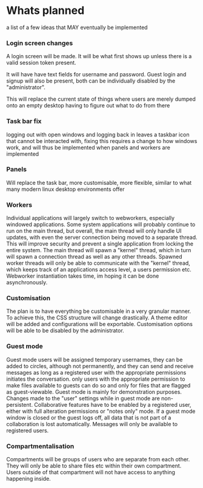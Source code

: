 # Whats planned
a list of a few ideas that MAY eventually be implemented

### Login screen changes
A login screen will be made. It will be what first shows up unless there is a valid session token present. 

It will have have text fields for username and password.
Guest login and signup will also be present, both can be individually disabled by the "administrator". 

This will replace the current state of things where users are merely dumped onto an empty desktop having to figure out what to do from there

### Task bar fix
logging out with open windows and logging back in leaves a taskbar icon that cannot be interacted with, fixing this requires a change to how windows work, and will thus be implemented when panels and workers are implemented

### Panels
Will replace the task bar, more customisable, more flexible, similar to what many modern linux desktop environments offer

### Workers
Individual applications will largely switch to webworkers, especially windowed applications. Some system applications will probably continue to run on the main thread, but overall, the main thread will only handle UI updates, with even the server connection being moved to a separate thread. This will improve security and prevent a single application from locking the entire system.
The main thread will spawn a "kernel" thread, which in turn will spawn a connection thread as well as any other threads. Spawned worker threads will only be able to communicate with the "kernel" thread, which keeps track of an applications access level, a users permission etc. 
Webworker instantiation takes time, im hoping it can be done asynchronously.

### Customisation
The plan is to have everything be customisable in a very granular manner. To achieve this, the CSS structure will change drastically. A theme editor will be added and configurations will be exportable. Customisation options will be able to be disabled by the administrator.

### Guest mode
Guest mode users will be assigned temporary usernames, they can be added to circles, although not permanently, and they can send and receive messages as long as a registered user with the appropriate permissions initiates the conversation. only users with the appropriate permission to make files available to guests can do so and only for files that are flagged as guest-viewable. Guest mode is mainly for demonstration purposes.
Changes made to the "user" settings while in guest mode are non-persistent. Collaborative features have to be enabled by a registered user, either with full alteration permissions or "notes only" mode. 
If a guest mode window is closed or the guest logs off, all data that is not part of a collaboration is lost automatically. Messages will only be available to registered users.

### Compartmentalisation
Compartments will be groups of users who are separate from each other. They will only be able to share files etc within their own compartment. Users outside of that compartment will not have access to anything happening inside. 